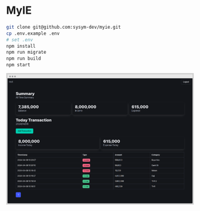 # MyIE

```bash
git clone git@github.com:sysym-dev/myie.git
cp .env.example .env
# set .env
npm install
npm run migrate
npm run build
npm start
```

![Screenshot](screenshot.png)
